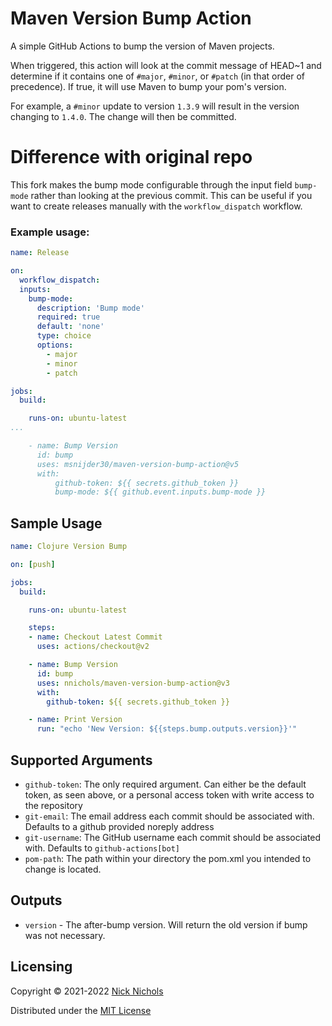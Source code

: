 # Maven Version Bump Action

A simple GitHub Actions to bump the version of Maven projects.

When triggered, this action will look at the commit message of HEAD~1 and determine if it contains one of `#major`, `#minor`, or `#patch` (in that order of precedence).
If true, it will use Maven to bump your pom's version.

For example, a `#minor` update to version `1.3.9` will result in the version changing to `1.4.0`.
The change will then be committed.

# Difference with original repo
This fork makes the bump mode configurable through the input field `bump-mode` rather than looking at the previous commit.
This can be useful if you want to create releases manually with the `workflow_dispatch` workflow.

### Example usage:

```yaml
name: Release

on:
  workflow_dispatch:
  inputs:
    bump-mode:
      description: 'Bump mode'
      required: true
      default: 'none'
      type: choice
      options:
        - major
        - minor
        - patch

jobs:
  build:

    runs-on: ubuntu-latest
...

    - name: Bump Version
      id: bump
      uses: msnijder30/maven-version-bump-action@v5
      with:
          github-token: ${{ secrets.github_token }}
          bump-mode: ${{ github.event.inputs.bump-mode }}
```

## Sample Usage

```yaml
name: Clojure Version Bump

on: [push]

jobs:
  build:

    runs-on: ubuntu-latest

    steps:
    - name: Checkout Latest Commit
      uses: actions/checkout@v2

    - name: Bump Version
      id: bump
      uses: nnichols/maven-version-bump-action@v3
      with:
        github-token: ${{ secrets.github_token }}

    - name: Print Version
      run: "echo 'New Version: ${{steps.bump.outputs.version}}'"
```

## Supported Arguments

* `github-token`: The only required argument. Can either be the default token, as seen above, or a personal access token with write access to the repository
* `git-email`: The email address each commit should be associated with. Defaults to a github provided noreply address
* `git-username`: The GitHub username each commit should be associated with. Defaults to `github-actions[bot]`
* `pom-path`: The path within your directory the pom.xml you intended to change is located.

## Outputs

* `version` - The after-bump version. Will return the old version if bump was not necessary.

## Licensing

Copyright © 2021-2022 [Nick Nichols](https://nnichols.github.io/)

Distributed under the [MIT License](https://github.com/nnichols/maven-version-bump-action/blob/master/LICENSE)
